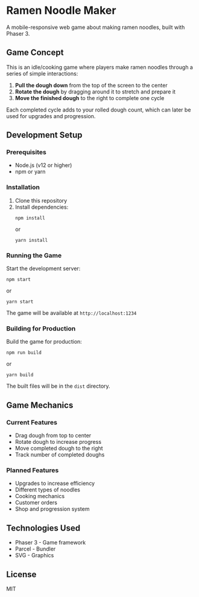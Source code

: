 # Ramen Noodle Maker

A mobile-responsive web game about making ramen noodles, built with Phaser 3.

## Game Concept

This is an idle/cooking game where players make ramen noodles through a series of simple interactions:

1. **Pull the dough down** from the top of the screen to the center
2. **Rotate the dough** by dragging around it to stretch and prepare it
3. **Move the finished dough** to the right to complete one cycle

Each completed cycle adds to your rolled dough count, which can later be used for upgrades and progression.

## Development Setup

### Prerequisites

- Node.js (v12 or higher)
- npm or yarn

### Installation

1. Clone this repository
2. Install dependencies:
   ```
   npm install
   ```
   or
   ```
   yarn install
   ```

### Running the Game

Start the development server:
```
npm start
```
or
```
yarn start
```

The game will be available at `http://localhost:1234`

### Building for Production

Build the game for production:
```
npm run build
```
or
```
yarn build
```

The built files will be in the `dist` directory.

## Game Mechanics

### Current Features

- Drag dough from top to center
- Rotate dough to increase progress
- Move completed dough to the right
- Track number of completed doughs

### Planned Features

- Upgrades to increase efficiency
- Different types of noodles
- Cooking mechanics
- Customer orders
- Shop and progression system

## Technologies Used

- Phaser 3 - Game framework
- Parcel - Bundler
- SVG - Graphics

## License

MIT 